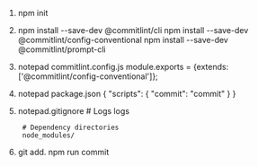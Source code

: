 1. 
	npm init
2. 
	npm install --save-dev @commitlint/cli
	npm install --save-dev @commitlint/config-conventional
	npm install --save-dev @commitlint/prompt-cli
3.
	notepad commitlint.config.js
		module.exports = {extends: ['@commitlint/config-conventional']};
4.
	notepad package.json
		{
			"scripts": {
				"commit": "commit"
			}
		}
5.
	notepad.gitignore
		# Logs
		logs

		# Dependency directories
		node_modules/
	
6.
	git add.
	npm run commit
	
